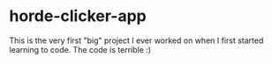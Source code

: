 # horde-clicker-app

This is the very first "big" project I ever worked on when I first started learning to code. The code is terrible :)
